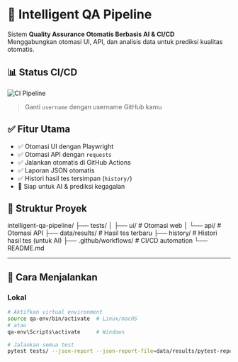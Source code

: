 # 🚀 Intelligent QA Pipeline

Sistem **Quality Assurance Otomatis Berbasis AI & CI/CD**  
Menggabungkan otomasi UI, API, dan analisis data untuk prediksi kualitas otomatis.

## 📊 Status CI/CD

![CI Pipeline](https://github.com/Badnation-137/intelligent-qa-pipeline/actions/workflows/ci.yml/badge.svg)

> Ganti `username` dengan username GitHub kamu

## ✅ Fitur Utama

- ✅ Otomasi UI dengan Playwright
- ✅ Otomasi API dengan `requests`
- ✅ Jalankan otomatis di GitHub Actions
- ✅ Laporan JSON otomatis
- ✅ Histori hasil tes tersimpan (`history/`)
- 🚀 Siap untuk AI & prediksi kegagalan

## 🧪 Struktur Proyek
intelligent-qa-pipeline/
├── tests/
│ ├── ui/ # Otomasi web
│ └── api/ # Otomasi API
├── data/results/ # Hasil tes terbaru
├── history/ # Histori hasil tes (untuk AI)
├── .github/workflows/ # CI/CD automation
└── README.md

---


## 🚀 Cara Menjalankan

### Lokal
```bash
# Aktifkan virtual environment
source qa-env/bin/activate  # Linux/macOS
# atau
qa-env\Scripts\activate     # Windows

# Jalankan semua test
pytest tests/ --json-report --json-report-file=data/results/pytest-report.json